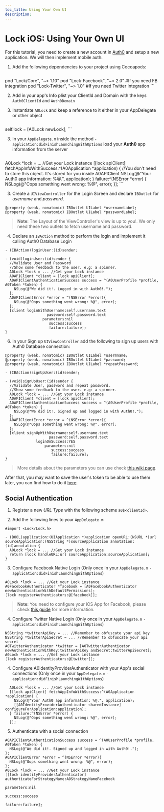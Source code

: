 ```yaml
---
toc_title: Using Your Own UI
description:
---
```



# Lock iOS: Using Your Own UI

For this tutorial, you need to create a new account in [Auth0](https://www.auth0.com) and setup a new application. We will then implement mobile auth.

1.  Add the following dependencies to your project using Cocoapods:
    ```ruby
pod "Lock/Core", "~> 1.10"
pod "Lock-Facebook", "~> 2.0" #If you need FB integration
pod "Lock-Twitter", "~> 1.0" #If you need Twitter integration
    ```

2. Add in your app's Info plist your ClientId and Domain with the keys `Auth0ClientId` and `Auth0Domain`

3. Instantiate `A0Lock` and keep a reference to it either in your AppDelegate or other object
    ```objc
self.lock = [A0Lock newLock];
    ```

3. In your `AppDelegate.m` inside the method `-application:didFinishLaunchingWithOptions` load your **Auth0** app information from the server
    ```objc
A0Lock *lock = ... //Get your Lock instance
[[lock apiClient] fetchAppInfoWithSuccess:^(A0Application *application) {
  //You don't need to store this object. It's stored for you inside A0APIClient
  NSLog(@"Your Auth0 app information: %@.", application);
} failure:^(NSError *error) {
  NSLog(@"Oops something went wrong: %@", error);
}];
    ```

3. Create a `UIViewController` for the Login Screen and declare `IBOutlet` for *username* and *password*.
  ```objc
  @property (weak, nonatomic) IBOutlet UILabel *usernameLabel;
  @property (weak, nonatomic) IBOutlet UILabel *passwordLabel;
  ```
  > **Note**: The Layout of the ViewController's view is up to you!. We only need these two outlets to fetch username and password.

4. Declare an `IBAction` method to perform the login and implement it calling Auth0 Database Login
  ```objc
  - (IBAction)loginUser:(id)sender;
  ```

  ```objc
  - (void)loginUser:(id)sender {
    //Validate User and Password
    //Show some feedback to the user. e.g: a spinner.
    A0Lock *lock = ... //Get your Lock instance
    A0APIClient *client = [lock apiClient];
    A0APIClientAuthenticationSuccess success = ^(A0UserProfile *profile, A0Token *token) {
      NSLog(@"We did it!. Logged in with Auth0!.");
    };
    A0APIClientError *error = ^(NSError *error){
      NSLog(@"Oops something went wrong: %@", error);
    };
    [client loginWithUsername:self.username.text
                     password:self.password.text
                   parameters:nil
                      success:success
                      failure:failure];
  }
  ```

6. In your Sign up `UIViewController` add the following to sign up users with Auth0 Database connection:
  ```objc
  @property (weak, nonatomic) IBOutlet UILabel *usermname;
  @property (weak, nonatomic) IBOutlet UILabel *password;
  @property (weak, nonatomic) IBOutlet UILabel *repeatPassword;

  - (IBAction)signUpUser:(id)sender;
  ```
  ```objc
  - (void)signUpUser:(id)sender {
    //Validate User, password and repeat password.
    //Show some feedback to the user. e.g: a spinner.
    A0Lock *lock = ... //Get your Lock instance
    A0APIClient *client = [lock apiClient];
    A0APIClientAuthenticationSuccess success = ^(A0UserProfile *profile, A0Token *token) {
      NSLog(@"We did it!. Signed up and logged in with Auth0!.");
    };
    A0APIClientError *error = ^(NSError *error){
      NSLog(@"Oops something went wrong: %@", error);
    };
    [client signUpWithUsername:self.username.text
                      password:self.password.text
                loginOnSuccess:YES
                    parameters:nil
                       success:success
                       failure:failure];
  }
  ```
> More details about the parameters you can use check [this wiki page](https://github.com/auth0/Auth0.iOS/wiki/Sending-authentication-parameters).

After that, you may want to save the user's token to be able to use them later, you can find how to do it [here](https://github.com/auth0/Auth0.iOS/wiki/How-to-save-and-refresh-JWT-token).

## Social Authentication
1. Register a new _URL Type_ with the following scheme
`a0$<clientId>`.

2. Add the following lines to your `AppDelegate.m`
  ```objc
  #import <Lock/Lock.h>

  - (BOOL)application:(UIApplication *)application openURL:(NSURL *)url sourceApplication:(NSString *)sourceApplication annotation:(id)annotation {
    A0Lock *lock = ... //Get your Lock instance
    return [lock handleURL:url sourceApplication:sourceApplication];
  }
  ```

3. Configure Facebook Native Login (Only once in your `AppDelegate.m` `-application:didFinishLaunchingWithOptions`)
  ```objc
  A0Lock *lock = ... //Get your Lock instance
  A0FacebookAuthenticator *facebook = [A0FacebookAuthenticator newAuthenticationWithDefaultPermissions];
  [lock registerAuthenticators:@[facebook]];
  ```
  > **Note**: You need to configure your iOS App for Facebook, please check [this guide](https://github.com/auth0/Auth0.iOS#facebook) for more information.

4. Configure Twitter Native Login (Only once in your `AppDelegate.m` `-application:didFinishLaunchingWithOptions`)
  ```objc
  NSString *twitterApiKey = ... //Remember to obfuscate your api key
NSString *twitterApiSecret = ... //Remember to obfuscate your api secret
  A0TwitterAuthenticator *twitter = [A0TwitterAuthenticator newAuthenticationWithKey:twitterApiKey andSecret:twitterApiSecret];
  A0Lock *lock = ... //Get your Lock instance
  [lock registerAuthenticators:@[twitter]];
  ```
4. Configure A0IdentityProviderAuthenticator with your App's social connections (Only once in your `AppDelegate.m` `-application:didFinishLaunchingWithOptions`)
  ```objc
    A0Lock *lock = ... //Get your Lock instance
    [[lock apiClient] fetchAppInfoWithSuccess:^(A0Application *application) {
      NSLog(@"Your Auth0 app information: %@.", application);
      [[A0IdentityProviderAuthenticator sharedInstance] configureForApplication:application];
    } failure:^(NSError *error) {
      NSLog(@"Oops something went wrong: %@", error);
    }];
  ```

5. Authenticate with a social connection
  ```objc
  A0APIClientAuthenticationSuccess success = ^(A0UserProfile *profile, A0Token *token) {
    NSLog(@"We did it!. Signed up and logged in with Auth0!.");
  };
  A0APIClientError *error = ^(NSError *error){
    NSLog(@"Oops something went wrong: %@", error);
  };
  A0Lock *lock = ... //Get your Lock instance
  [[lock identityProviderAuthenticator] authenticateForStrategyName:A0StrategyNameFacebook
                                                                     parameters:nil
                                                                        success:success
                                                                        failure:failure];
  ```
